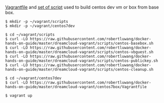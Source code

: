 
[Vagrantfile](https://github.com/robertluwang/docker-hands-on-guide/blob/master/dreamcloud-vagrant/centos7box/Vagrantfile) and [set of script](https://github.com/robertluwang/docker-hands-on-guide/tree/master/dreamcloud-vagrant/scripts) used to build centos dev vm or box from base box.

```
$ mkdir -p ~/vagrant/scripts
$ mkdir -p ~/vagrant/centos7dev

$ cd ~/vagrant/scripts
$ curl -LO https://raw.githubusercontent.com/robertluwang/docker-hands-on-guide/master/dreamcloud-vagrant/scripts/centos-basebox.sh
$ curl -LO https://raw.githubusercontent.com/robertluwang/docker-hands-on-guide/master/dreamcloud-vagrant/scripts/centos-vbguest.sh
$ curl -LO https://raw.githubusercontent.com/robertluwang/docker-hands-on-guide/master/dreamcloud-vagrant/scripts/centos-publickey.sh
$ curl -LO https://raw.githubusercontent.com/robertluwang/docker-hands-on-guide/master/dreamcloud-vagrant/scripts/centos-cleanup.sh

$ cd ~/vagrant/centos7dev
$ curl -LO https://raw.githubusercontent.com/robertluwang/docker-hands-on-guide/master/dreamcloud-vagrant/centos7box/Vagrantfile

$ vagrant up
```


